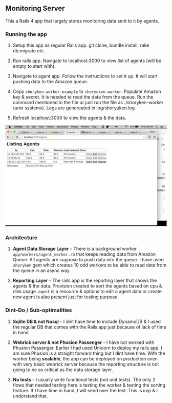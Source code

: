 ## Monitoring Server ##

This a Rails 4 app that largely stores monitoring data sent to it by agents. 

### Running the app ###

1. Setup this app as regular Rails app. git clone, bundle install, rake db:migrate etc.

2. Run rails app. Navigate to localhost:3000 to view list of agents (will be empty to start with).

3. Navigate to agent app. Follow the instructions to set it up. It will start pushing data to the Amazon queue.

4. Copy `shoryken-worker.example` to `shoryuken-worker`. Populate Amazon key & secret. It is needed to read the data from the queue. Run the command mentioned in the file or just run the file as ./shoryken-worker (unix systems). Logs are genereated in log/shoryuken.log 

5. Refresh localhost:3000 to view the agents & the data.

![Main app screenshot](images/app.png)

### Architecture ###

1. **Agent Data Storage Layer** - There is a background worker `app/workers/agent_worker.rb` that keeps reading data from Amazon Queue. All agents are suppose to push data into the queue. I have used `shoryken` gem which creates 10 odd workers to be able to read data from the queue in an async way.

2. **Reporting Layer** - The rails app is the reporting layer that shows the agents & the data. Provision created to sort the agents based on cpu & disk usage. `agent` is a resource & options to edit a agent data or create new agent is also present just for testing purpose. 

### Dint-Do / Sub-optimalities ###

1. **Sqlite DB & not Nosql** - I dint have time to include DynamoDB & I used the regular DB that comes with the Rails app just because of lack of time in hand

2. **Webrick server & not Phusion Passenger** - I have not worked with Phusion Passenger. Earlier I had used Unicorn to deploy my rails app. I am sure Phusion is a straight forward thing but I dint have time. With the worker being **scalable**, the app can be deployed on production even with very basic webrick server because the reporting structure is not going to be as critical as the data storage layer. 

3. **No tests** - I usually write functional tests (not unit tests). The only 2 flows that needed testing here is testing the worker & testing the sorting feature. If I have time in hand, I will send over the test. This is imp & I understand that.
